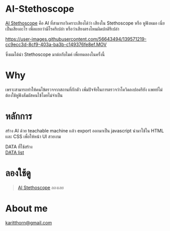 # AI-Stethoscope
[AI Stethoscope](https://aistethoscope.000webhostapp.com/index.html) คือ AI ที่สามารถวิเคราะเสียงได้ว่า เสียงใน Stethoscope หรือ หูฟังหมอ  เนี่ยเป็นเสียงอะไร
เพื่อเเยกว่ามีโรครึเปล่า หรือว่าเสียงตรงไหนผิดปกติรึเปล่า


https://user-images.githubusercontent.com/56643494/139571219-cc9ecc3d-8cf9-403a-ba3b-c149376fe8ef.MOV


ซึ่งผมได้นำ Stethoscope มาต่อกับไมค์ เพื่อทดลองในครั้งนี้
# Why
เพราะสามารถทำให้คนไข้ตรวจจากสถานที่กักตัว เพิ่มปัจจัยในการตรวจว่าโควิดลงปอดรึยัง เเพทย์ไม่ต้องใช้หูฟังสัมผัสคนไข้โดยไม่จำเป็น
# หลักการ
สร้าง AI ด้วย teachable machine เเล้ว export ออกมาเป็น  javascript นำมาใช้ใน HTML เเละ CSS เพื่อให้หน้า UI สวยงาม

DATA ที่ใช้สร้าง    
[DATA list](https://youtube.com/playlist?list=PLz533vlEaTIcxB1_Cs4ejYWcZB_2wFT7z)

# ลองใช้ดู
>[AI Stethoscope](https://aistethoscope.000webhostapp.com/index.html)
>ลองเลย
# About me
karitthorn@gmail.com


